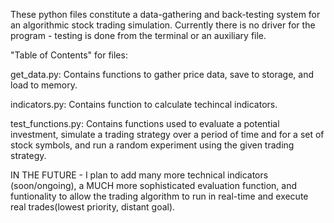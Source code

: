 These python files constitute a data-gathering and back-testing system for an algorithmic stock trading simulation.  Currently there is no driver for the program - testing is done from the terminal or an auxiliary file.

"Table of Contents" for files:

get_data.py: Contains functions to gather price data, save to storage, and load to memory.

indicators.py: Contains function to calculate techincal indicators.

test_functions.py: Contains functions used to evaluate a potential investment, simulate a trading strategy over a period of time and for a set of stock symbols, and run a random experiment using the given trading strategy.

IN THE FUTURE - I plan to add many more technical indicators (soon/ongoing), a MUCH more sophisticated evaluation function, and funtionality to allow the trading algorithm to run in real-time and execute real trades(lowest priority, distant goal).

